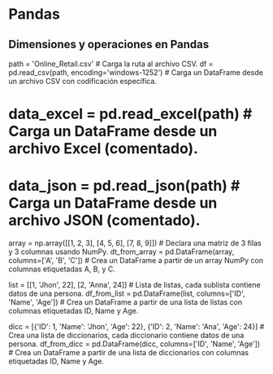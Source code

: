 # Pandas

## Dimensiones y operaciones en Pandas

path = 'Online_Retail.csv'                                  # Carga la ruta al archivo CSV.
df = pd.read_csv(path, encoding='windows-1252')             # Carga un DataFrame desde un archivo CSV con codificación específica.
# data_excel = pd.read_excel(path)                          # Carga un DataFrame desde un archivo Excel (comentado).
# data_json = pd.read_json(path)                            # Carga un DataFrame desde un archivo JSON (comentado).

array = np.array([[1, 2, 3], [4, 5, 6], [7, 8, 9]])         # Declara una matriz de 3 filas y 3 columnas usando NumPy.
dt_from_array = pd.DataFrame(array, columns=['A', 'B', 'C'])  # Crea un DataFrame a partir de un array NumPy con columnas etiquetadas A, B, y C.

list = [[1, 'Jhon', 22], [2, 'Anna', 24]]                   # Lista de listas, cada sublista contiene datos de una persona.
df_from_list = pd.DataFrame(list, columns=['ID', 'Name', 'Age'])  # Crea un DataFrame a partir de una lista de listas con columnas etiquetadas ID, Name y Age.

dicc = [{'ID': 1, 'Name': 'Jhon', 'Age': 22}, {'ID': 2, 'Name': 'Ana', 'Age': 24}]  # Crea una lista de diccionarios, cada diccionario contiene datos de una persona.
df_from_dicc = pd.DataFrame(dicc, columns=['ID', 'Name', 'Age'])  # Crea un DataFrame a partir de una lista de diccionarios con columnas etiquetadas ID, Name y Age.
